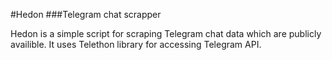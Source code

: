 #Hedon
###Telegram chat scrapper

Hedon is a simple script for scraping Telegram chat data which are publicly availible. It uses Telethon library for accessing Telegram API.